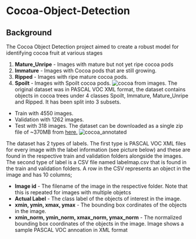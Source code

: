# Cocoa-Object-Detection
## Background
The Cocoa Object Detection project aimed to create a robust model for identifying cocoa fruit at various stages 

1. __Mature_Unripe__ - Images with mature but not yet ripe cocoa pods
2. __Immature__ - Images with Cocoa pods that are still growing.
3. __Ripped__ - Images with ripe mature cocoa pods.
4. __Spoilt__ - Images with Spoilt cocoa pods.
![cocoa](https://github.com/user-attachments/assets/1f112077-0d8a-4637-8ab9-400ec9bcc4c0)
from images. The original dataset was in PASCAL VOC XML format, the dataset contains objects in cocoa trees under 4 classes Spoilt, Immature, Mature_Unripe and Ripped. It has been split into 3 subsets.

  * Train with 4550 images.
  * Validation with 1262 images.
  * Test with 318 images.
The dataset can be downloaded as a single zip file of ~370MB from [here.](https://storage.googleapis.com/air-lab-hackathon/Cocoa/cocoa_new.zip)
![cocoa_annotated](https://github.com/user-attachments/assets/d31614a5-030a-4a72-b46a-6ec572a11dd3)

The dataset has 2 types of labels. The first type is PASCAL VOC XML files for every image with the label information (see picture below) and these are found in the respective train and validation folders alongside the images. The second type of label is a CSV file named labelmap.csv that is found in the train and validation folders. A row in the CSV represents an object in the image and has 10 columns;

 + __Image id__ - The filename of the image in the respective folder. Note that this is repeated for images with multiple objetcs
 + __Actual Label__ - The class label of the objects of interest in the image.
 + __xmin, ymin, xmax, ymax__ - The bounding box cordinates of the objects in the image.
 + __xmin_norm, ymin_norm, xmax_norm, ymax_norm__ - The normalized bounding box coordinates of the objects in the image.
Image shows a sample PASCAL VOC annoation in XML format


